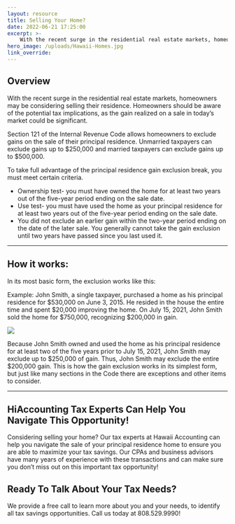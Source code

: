 ```yaml
---
layout: resource
title: Selling Your Home?
date: 2022-06-21 17:25:00
excerpt: >-
    With the recent surge in the residential real estate markets, homeowners may be considering selling their residence.  Homeowners should be aware of the potential tax implications, as the gain realized on a sale in today’s market could be significant.
hero_image: /uploads/Hawaii-Homes.jpg
link_override:
---
```

<h2>Overview</h2>

<p>With the recent surge in the residential real estate markets, homeowners may be considering selling their residence.  Homeowners should be aware of the potential tax implications, as the gain realized on a sale in today’s market could be significant.</p>

<p>Section 121 of the Internal Revenue Code allows homeowners to exclude gains on the sale of their principal residence.  Unmarried taxpayers can exclude gains up to $250,000 and married taxpayers can exclude gains up to $500,000.</p>

<p>To take full advantage of the principal residence gain exclusion break, you must meet certain criteria.</p>

<ul>
    <li>Ownership test- you must have owned the home for at least two years out of the five-year period ending on the sale date.</li>
    <li>Use test- you must have used the home as your principal residence for at least two years out of the five-year period ending on the sale date.</li>
    <li>You did not exclude an earlier gain within the two-year period ending on the date of the later sale.  You generally cannot take the gain exclusion until two years have passed since you last used it.</li>
</ul>


<hr/>

<h2>How it works:</h2>

<p>In its most basic form, the exclusion works like this:</p>

<p>Example: John Smith, a single taxpayer, purchased a home as his principal residence for $530,000 on June 3, 2015. He resided in the house the entire time and spent $20,000 improving the home. On July 15, 2021, John Smith sold the home for $750,000, recognizing $200,000 in gain.</p>

<img src="/uploads/65e415e6-9109-d76f-cb10-97a55a60ec12.png" class="img-fluid" />

<p>Because John Smith owned and used the home as his principal residence for at least two of the five years prior to July 15, 2021, John Smith may exclude up to $250,000 of gain.  Thus, John Smith may exclude the entire $200,000 gain. This is how the gain exclusion works in its simplest form, but just like many sections in the Code there are exceptions and other items to consider.</p>

<hr/>

<h2>HiAccounting Tax Experts Can Help You Navigate This Opportunity!</h2>

<p>Considering selling your home?  Our tax experts at Hawaii Accounting can help you navigate the sale of your principal residence home to ensure you are able to maximize your tax savings. Our CPAs and business advisors have many years of experience with these transactions and can make sure you don’t miss out on this important tax opportunity!</p>

<h2>Ready To Talk About Your Tax Needs?</h2>
<p>We provide a free call to learn more about you and your needs, to identify all tax savings opportunities. Call us today at 808.529.9990!</p>